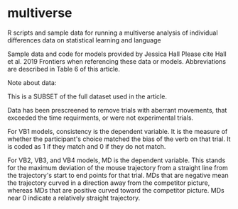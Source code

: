 # multiverse
R scripts and sample data for running a multiverse analysis of individual differences data on statistical learning and language


 Sample data and code for models provided by Jessica Hall
 Please cite Hall et al. 2019 Frontiers when referencing these data or models.
 Abbreviations are described in Table 6 of this article.

Note about data:

This is a SUBSET of the full dataset used in the article.

Data has been prescreened to remove trials with aberrant movements, that exceeded the time
requirments, or were not experimental trials.

For VB1 models, consistency is the dependent variable. It is the measure of whether the participant's
choice matched the bias of the verb on that trial. It is coded as 1 if they match and 0 if they 
do not match.

For VB2, VB3, and VB4 models, MD is the dependent variable. This stands for the maximum
deviation of the mouse trajectory from a straight line from the trajectory's start to end
points for that trial. MDs that are negative mean the trajectory curved in a direction
away from the competitor picture, whereas MDs that are positive curved toward the competitor 
picture. MDs near 0 indicate a relatively straight trajectory.

